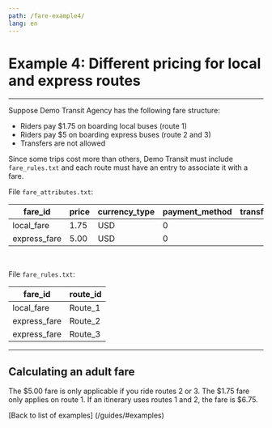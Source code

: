 ```yaml
---
path: /fare-example4/
lang: en
---
```


# Example 4: Different pricing for local and express routes

<hr> 

Suppose Demo Transit Agency has the following fare structure:

* Riders pay $1.75 on boarding local buses (route 1)
* Riders pay $5 on boarding express buses (route 2 and 3)
* Transfers are not allowed


Since some trips cost more than others, Demo Transit must include ```fare_rules.txt```
and each route must have an entry to associate it with a fare.

File ```fare_attributes.txt```:

| fare_id      | price | currency_type | payment_method | transfers | 
|--------------|-------|---------------|----------------|-----------|
| local_fare   | 1.75  | USD           | 0              |           |
| express_fare | 5.00  | USD           | 0              |           |

<br>

File ```fare_rules.txt```:

| fare_id      | route_id | 
|--------------|----------|
| local_fare   | Route_1  |
| express_fare | Route_2  |
| express_fare | Route_3  |

<hr>

## Calculating an adult fare

The $5.00 fare is only applicable if you ride routes 2 or 3.
The $1.75 fare only applies on route 1. If an itinerary uses routes 1 and 2, 
the fare is $6.75.

[Back to list of examples] (/guides/#examples)
